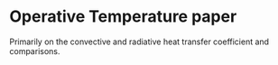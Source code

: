 # Operative Temperature paper

Primarily on the convective and radiative heat transfer coefficient and comparisons. 
